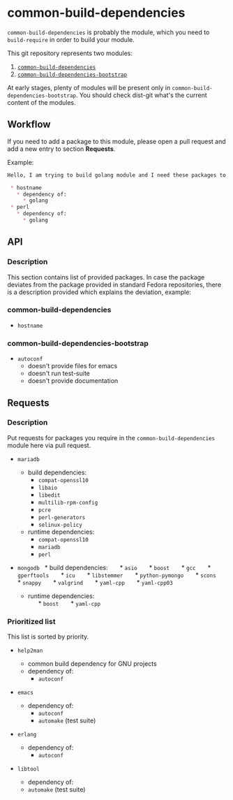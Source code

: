 # common-build-dependencies

`common-build-dependencies` is probably the module, which you need to
`build-require` in order to build your module.

This git repository represents two modules:

 1. [`common-build-dependencies`](http://pkgs.fedoraproject.org/cgit/modules/common-build-dependencies.git/)
 2. [`common-build-dependencies-bootstrap`](http://pkgs.fedoraproject.org/cgit/modules/common-build-dependencies-bootstrap.git/)

At early stages, plenty of modules will be present only in
`common-build-dependencies-bootstrap`. You should check dist-git what's the
current content of the modules.


## Workflow

If you need to add a package to this module, please open a pull request and add
a new entry to section **Requests**.

Example:

```markdown
Hello, I am trying to build golang module and I need these packages to be included in this module:

 * hostname
   * dependency of:
     * golang
 * perl
   * dependency of:
     * golang
```


## API

### Description

This section contains list of provided packages. In case the package deviates
from the package provided in standard Fedora repositories, there is a
description provided which explains the deviation, example:

### common-build-dependencies

 * `hostname`


### common-build-dependencies-bootstrap

 * `autoconf`
   * doesn't provide files for emacs
   * doesn't run test-suite
   * doesn't provide documentation


## Requests


### Description

Put requests for packages you require in the `common-build-dependencies` module here via pull request.

 * `mariadb`
   * build dependencies: 
       * `compat-openssl10`
       * `libaio`
       * `libedit`
       * `multilib-rpm-config`
       * `pcre`
       * `perl-generators`
       * `selinux-policy`
   * runtime dependencies:
       * `compat-openssl10`
       * `mariadb`
       * `perl`
  
 * `mongodb`
   * build dependencies: 
       * `asio`
       * `boost`
       * `gcc`
       * `gperftools`
       * `icu`
       * `libstemmer`
       * `python-pymongo`
       * `scons`
       * `snappy`
       * `valgrind`
       * `yaml-cpp`
       * `yaml-cpp03`
   * runtime dependencies:     
       * `boost`
       * `yaml-cpp` 
   
### Prioritized list

This list is sorted by priority.

 * `help2man`
   * common build dependency for GNU projects
   * dependency of:
     * `autoconf`

 * `emacs`
   * dependency of:
     * `autoconf`
     * `automake` (test suite)

 * `erlang`
   * dependency of:
     * `autoconf`

 * `libtool`
   * dependency of:
    * `automake` (test suite)

